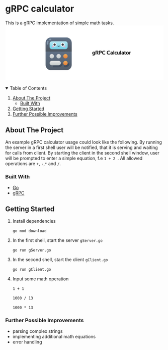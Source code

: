 # gRPC calculator

This is a gRPC implementation of simple math tasks.
![gRPC Calculator](img/gRpc_2.png)

<!-- TABLE OF CONTENTS -->
<details open="open">
  <summary>Table of Contents</summary>
  <ol>
    <li>
      <a href="#about-the-project">About The Project</a>
      <ul>
        <li><a href="#built-with">Built With</a></li>
      </ul>
    </li>
    <li>
      <a href="#getting-started">Getting Started</a>
    </li>
    <li><a href="#further-possible-improvements">Further Possible Improvements</a></li>
  </ol>
</details>

## About The Project 

An example gRPC calculator usage could look like the following. By running the server in a first shell user will be notified, that it is serving and waiting for calls from client. By starting the client in the second shell window, user will be prompted to enter a simple equation, f.e `1 + 2 `. All allowed operations are `+`, `-`,`*` and `/`.

### Built With

* [Go](https://golang.org)
* [gRPC](https://grpc.io/docs/languages/go/quickstart/)


## Getting Started


1. Install dependencies
    ```shell script
    go mod download
    ```

1. In the first shell, start the server `gServer.go`
    ```shell script
    go run gServer.go
    ```

1. In the second shell, start the client `gClient.go`

    ```shell script
    go run gClient.go
    ```
1. Input some math operation
    ```
    1 + 1
    ```

    ```
    1000 / 13
    ```

    ```
    1000 * 13
    ```

### Further Possible Improvements

- parsing complex strings
- implementing additional math equations
- error handling 
